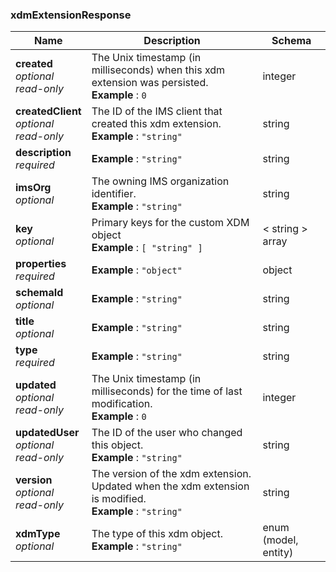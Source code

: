 
<a name="xdmextensionresponse"></a>
### xdmExtensionResponse

|Name|Description|Schema|
|---|---|---|
|**created**  <br>*optional*  <br>*read-only*|The Unix timestamp (in milliseconds) when this xdm extension was persisted.  <br>**Example** : `0`|integer|
|**createdClient**  <br>*optional*  <br>*read-only*|The ID of the IMS client that created this xdm extension.  <br>**Example** : `"string"`|string|
|**description**  <br>*required*|**Example** : `"string"`|string|
|**imsOrg**  <br>*optional*|The owning IMS organization identifier.  <br>**Example** : `"string"`|string|
|**key**  <br>*optional*|Primary keys for the custom XDM object  <br>**Example** : `[ "string" ]`|< string > array|
|**properties**  <br>*required*|**Example** : `"object"`|object|
|**schemaId**  <br>*optional*|**Example** : `"string"`|string|
|**title**  <br>*optional*|**Example** : `"string"`|string|
|**type**  <br>*required*|**Example** : `"string"`|string|
|**updated**  <br>*optional*  <br>*read-only*|The Unix timestamp (in milliseconds) for the time of last modification.  <br>**Example** : `0`|integer|
|**updatedUser**  <br>*optional*  <br>*read-only*|The ID of the user who changed this object.  <br>**Example** : `"string"`|string|
|**version**  <br>*optional*  <br>*read-only*|The version of the xdm extension. Updated when the xdm extension is modified.  <br>**Example** : `"string"`|string|
|**xdmType**  <br>*optional*|The type of this xdm object.  <br>**Example** : `"string"`|enum (model, entity)|



